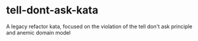 # tell-dont-ask-kata
A legacy refactor kata, focused on the violation of the tell don't ask principle and anemic domain model
